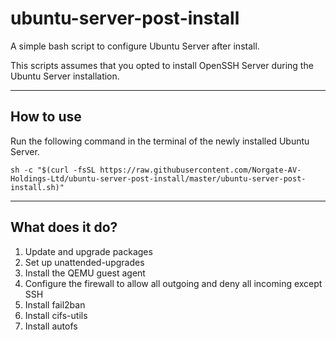 # ubuntu-server-post-install

A simple bash script to configure Ubuntu Server after install.

This scripts assumes that you opted to install OpenSSH Server during the Ubuntu Server installation.

---

## How to use

Run the following command in the terminal of the newly installed Ubuntu Server.

```
sh -c "$(curl -fsSL https://raw.githubusercontent.com/Norgate-AV-Holdings-Ltd/ubuntu-server-post-install/master/ubuntu-server-post-install.sh)"
```

---

## What does it do?

1. Update and upgrade packages
2. Set up unattended-upgrades
3. Install the QEMU guest agent
4. Configure the firewall to allow all outgoing and deny all incoming except SSH
5. Install fail2ban
6. Install cifs-utils
7. Install autofs
